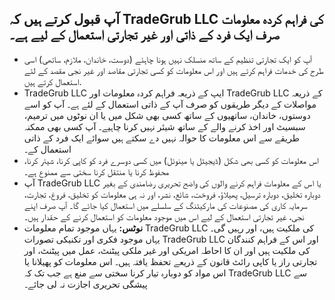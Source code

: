 ## آپ قبول کرتے ہیں کہ TradeGrub LLC کی فراہم کردہ معلومات صرف ایک فرد کے ذاتی اور غیر تجارتی استعمال کے لیے ہے۔

- آپ کو ایک تجارتی تنظیم کے ساتھ منسلک نہیں ہونا چاہئے (دوست، خاندان، ملازم، ساتھی) اسی طرح کی خدمات فراہم کرتے ہیں اور اس معلومات کو کسی تجارتی مقاصد اور غیر نجی مقصد کے لئے استعمال کرتے ہیں.
- TradeGrub LLC ایپ کے ذریعہ فراہم کردہ معلومات اور TradeGrub LLC کے ذریعہ مواصلات کے دیگر طریقوں کو صرف آپ کے ذاتی استعمال کے لئے ہے۔ آپ کو اسے دوستوں، خاندان، ساتھیوں کے ساتھ کسی بھی شکل میں یا ان نوٹوں میں ترمیم، سبسیٹ اور اخذ کرنے والے کے ساتھ شیئر نہیں کرنا چاہیے۔ آپ کسی بھی ممکنہ طریقے سے اس معلومات کا حوالہ نہیں دے سکتے ہیں سوائے ایک فرد کے ذاتی استعمال کے۔
- اس معلومات کو کسی بھی شکل (ڈیجیٹل یا مینوئل) میں کسی دوسرے فرد کو کاپی کرنا، شیئر کرنا، محفوظ کرنا یا منتقل کرنا سختی سے ممنوع ہے۔
- آپ TradeGrub LLC یا اس کے معلومات فراہم کرنے والوں کی واضح تحریری رضامندی کے بغیر دوبارہ تخلیق، دوبارہ ترسیل، پھیلاؤ، فروخت، شائع، نشر، اور نہ ہی معلومات کو تخلیق، فروغ، تجارت، سرمایہ کاری کی مصنوعات کی مارکیٹنگ کے سلسلے میں استعمال کیا جائے گا۔ آپ صرف اپنے نجی، غیر تجارتی استعمال کے لیے اس میں موجود معلومات کو استعمال کرنے کے حقدار ہیں۔
- **نوٹس:** یہاں موجود تمام معلومات TradeGrub LLC کی ملکیت ہیں، اور رہیں گی۔ یہاں موجود فکری اور تکنیکی تصورات TradeGrub LLC اور اس کے فراہم کنندگان کی ملکیت ہیں اور ان کا احاطہ امریکی اور غیر ملکی پیٹنٹ، عمل میں پیٹنٹ، اور تجارتی راز یا کاپی رائٹ قانون کے ذریعے تحفظ یافتہ ہیں۔ اس معلومات کو پھیلانا یا اس مواد کو دوبارہ تیار کرنا سختی سے منع ہے جب تک کہ TradeGrub LLC سے پیشگی تحریری اجازت نہ لی جائے۔
